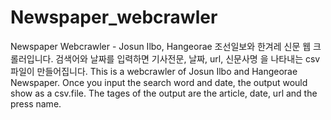 # Newspaper_webcrawler
Newspaper Webcrawler - Josun Ilbo, Hangeorae 
조선일보와 한겨레 신문 웹 크롤러입니다. 검색어와 날짜를 입력하면 기사전문, 날짜, url, 신문사명 을 나타내는 csv파일이 만들어집니다. 
This is a webcrawler of Josun Ilbo and Hangeorae Newspaper. Once you input the search word and date, the output would show as a csv.file. The tages of the output are the article, date, url and the press name. 
